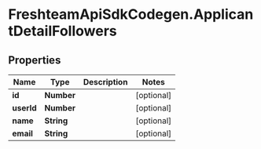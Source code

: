 # FreshteamApiSdkCodegen.ApplicantDetailFollowers

## Properties

Name | Type | Description | Notes
------------ | ------------- | ------------- | -------------
**id** | **Number** |  | [optional] 
**userId** | **Number** |  | [optional] 
**name** | **String** |  | [optional] 
**email** | **String** |  | [optional] 


